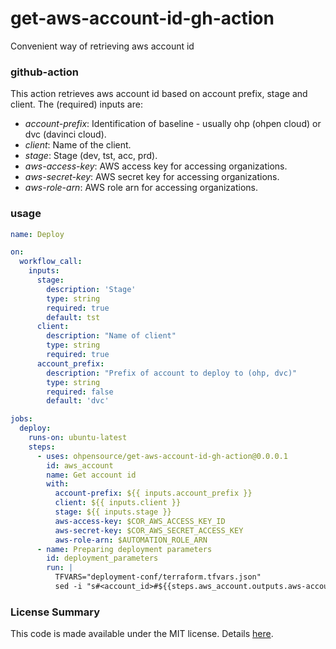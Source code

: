 # get-aws-account-id-gh-action
Convenient way of retrieving aws account id

### github-action

This action retrieves aws account id based on account prefix, stage and client. The (required) inputs are:

- _account-prefix_: Identification of baseline - usually ohp (ohpen cloud) or dvc (davinci cloud).
- _client_: Name of the client.
- _stage_: Stage (dev, tst, acc, prd).
- _aws-access-key_: AWS access key for accessing organizations.
- _aws-secret-key_: AWS secret key for accessing organizations.
- _aws-role-arn_: AWS role arn for accessing organizations.

### usage

```yaml
name: Deploy

on:
  workflow_call:
    inputs:
      stage:
        description: 'Stage'
        type: string
        required: true
        default: tst
      client:
        description: "Name of client"
        type: string
        required: true
      account_prefix:
        description: "Prefix of account to deploy to (ohp, dvc)"
        type: string
        required: false
        default: 'dvc'

jobs:
  deploy:
    runs-on: ubuntu-latest
    steps:
      - uses: ohpensource/get-aws-account-id-gh-action@0.0.0.1
        id: aws_account
        name: Get account id
        with:
          account-prefix: ${{ inputs.account_prefix }}
          client: ${{ inputs.client }}
          stage: ${{ inputs.stage }}
          aws-access-key: $COR_AWS_ACCESS_KEY_ID
          aws-secret-key: $COR_AWS_SECRET_ACCESS_KEY
          aws-role-arn: $AUTOMATION_ROLE_ARN
      - name: Preparing deployment parameters
        id: deployment_parameters
        run: |
          TFVARS="deployment-conf/terraform.tfvars.json"
          sed -i "s#<account_id>#${{steps.aws_account.outputs.aws-account-id}}#g" $TFVARS
```

### License Summary

This code is made available under the MIT license. Details [here](LICENSE).